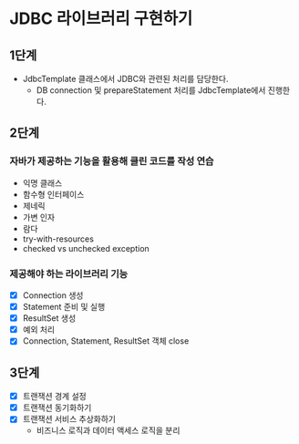 # JDBC 라이브러리 구현하기

## 1단계
- JdbcTemplate 클래스에서 JDBC와 관련된 처리를 담당한다.
  - DB connection 및 prepareStatement 처리를 JdbcTemplate에서 진행한다.

## 2단계

### 자바가 제공하는 기능을 활용해 클린 코드를 작성 연습
- 익명 클래스
- 함수형 인터페이스
- 제네릭
- 가변 인자
- 람다
- try-with-resources
- checked vs unchecked exception

### 제공해야 하는 라이브러리 기능
  - [X] Connection 생성
  - [X] Statement 준비 및 실행
  - [X] ResultSet 생성
  - [X] 예외 처리
  - [X] Connection, Statement, ResultSet 객체 close

## 3단계
- [X] 트랜잭션 경계 설정
- [X] 트랜잭션 동기화하기 
- [X] 트랜잭션 서비스 추상화하기
  - 비즈니스 로직과 데이터 액세스 로직을 분리 